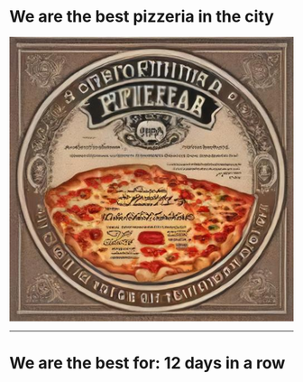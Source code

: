 # We are the best pizzeria in the city

![Certificate of the best pizzeria](photos/certificate.jpg)

--- 

# We are the best for: 12 days in a row